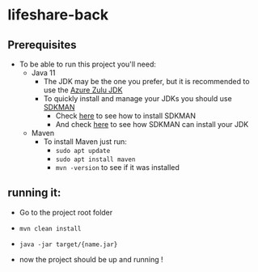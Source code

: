 # lifeshare-back

## Prerequisites
  - To be able to run this project you'll need:
    - Java 11 
      - The JDK may be the one you prefer, but it is recommended to use the [Azure Zulu JDK](https://sdkman.io/jdks#Azul%20Systems)
      - To quickly install and manage your JDKs you should use [SDKMAN](https://sdkman.io/)
        - Check [here](https://sdkman.io/install) to see how to install SDKMAN
        - And check [here](https://sdkman.io/jdks#Azul%20Systems) to see how SDKMAN can install your JDK
    - Maven
      - To install Maven just run:
        - ``` sudo apt update ```
        - ``` sudo apt install maven ``` 
        - ``` mvn -version ``` to see if it was installed 

## running it:

- Go to the project root folder

- ``` mvn clean install ```
- ``` java -jar target/{name.jar} ```
- now the project should be up and running !
